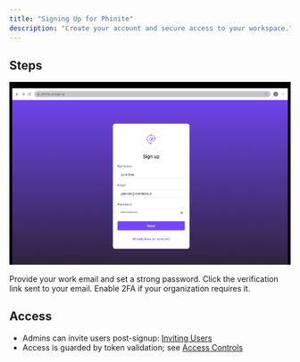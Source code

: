 ```yaml
---
title: "Signing Up for Phinite"
description: "Create your account and secure access to your workspace."
---
```


## Steps

![Sign Up Phinite Pn](/sign-up.png)

<Steps>
  <Step title="Create account">
    Provide your work email and set a strong password.
  </Step>
  <Step title="Verify email">
    Click the verification link sent to your email.
  </Step>
  <Step title="Secure your account">
    Enable 2FA if your organization requires it.
  </Step>
</Steps>

## Access

- Admins can invite users post-signup: [Inviting Users](/getting-started/users-access/inviting-users)
- Access is guarded by token validation; see [Access Controls](/getting-started/users-access/access-controls)